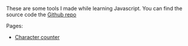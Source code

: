 These are some tools I made while learning Javascript. 
You can find the source code the [Github repo](https://github.com/NachoK00l/javascript-tools)

Pages:

* [Character counter](https://nacho.cool/javascript-tools/character-counter)